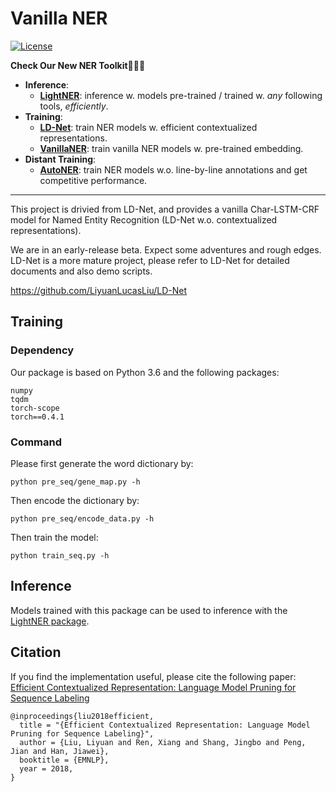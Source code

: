 # Vanilla NER
<!-- 
[![Documentation Status](https://readthedocs.org/projects/ld-net/badge/?version=latest)](http://ld-net.readthedocs.io/en/latest/?badge=latest) -->
[![License](https://img.shields.io/badge/License-Apache%202.0-blue.svg)](https://opensource.org/licenses/Apache-2.0)

**Check Our New NER Toolkit🚀🚀🚀**
- **Inference**:
  - **[LightNER](https://github.com/LiyuanLucasLiu/LightNER)**: inference w. models pre-trained / trained w. *any* following tools, *efficiently*. 
- **Training**:
  - **[LD-Net](https://github.com/LiyuanLucasLiu/LD-Net)**: train NER models w. efficient contextualized representations.
  - **[VanillaNER](https://github.com/LiyuanLucasLiu/Vanilla_NER)**: train vanilla NER models w. pre-trained embedding.
- **Distant Training**:
  - **[AutoNER](https://shangjingbo1226.github.io/AutoNER/)**: train NER models w.o. line-by-line annotations and get competitive performance.

--------------------------------

This project is drivied from LD-Net, and provides a vanilla Char-LSTM-CRF model for Named Entity Recognition (LD-Net w.o. contextualized representations). 

We are in an early-release beta. Expect some adventures and rough edges. LD-Net is a more mature project, please refer to LD-Net for detailed documents and also demo scripts.

https://github.com/LiyuanLucasLiu/LD-Net


## Training

### Dependency

Our package is based on Python 3.6 and the following packages:
```
numpy
tqdm
torch-scope
torch==0.4.1
```

### Command

Please first generate the word dictionary by:
```
python pre_seq/gene_map.py -h
```

Then encode the dictionary by:
```
python pre_seq/encode_data.py -h
```

Then train the model:
```
python train_seq.py -h
```

## Inference

Models trained with this package can be used to inference with the [LightNER package](https://github.com/LiyuanLucasLiu/LightNER).

## Citation

If you find the implementation useful, please cite the following paper: [Efficient Contextualized Representation: Language Model Pruning for Sequence Labeling](https://arxiv.org/abs/1804.07827)
```
@inproceedings{liu2018efficient,
  title = "{Efficient Contextualized Representation: Language Model Pruning for Sequence Labeling}", 
  author = {Liu, Liyuan and Ren, Xiang and Shang, Jingbo and Peng, Jian and Han, Jiawei}, 
  booktitle = {EMNLP}, 
  year = 2018, 
}
```
